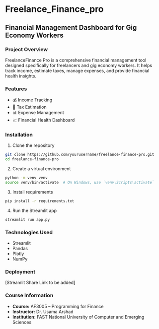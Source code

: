 # Freelance_Finance_pro

## Financial Management Dashboard for Gig Economy Workers

### Project Overview
FreelanceFinance Pro is a comprehensive financial management tool designed specifically for freelancers and gig economy workers. It helps track income, estimate taxes, manage expenses, and provide financial health insights.

### Features
- 💰 Income Tracking
- 💸 Tax Estimation
- 📊 Expense Management
- 📈 Financial Health Dashboard

### Installation

1. Clone the repository
```bash
git clone https://github.com/yourusername/freelance-finance-pro.git
cd freelance-finance-pro
```

2. Create a virtual environment
```bash
python -m venv venv
source venv/bin/activate  # On Windows, use `venv\Scripts\activate`
```

3. Install requirements
```bash
pip install -r requirements.txt
```

4. Run the Streamlit app
```bash
streamlit run app.py
```

### Technologies Used
- Streamlit
- Pandas
- Plotly
- NumPy

### Deployment
[Streamlit Share Link to be added]

### Course Information
- **Course:** AF3005 – Programming for Finance
- **Instructor:** Dr. Usama Arshad
- **Institution:** FAST National University of Computer and Emerging Sciences
